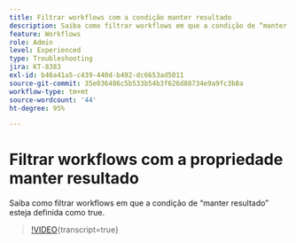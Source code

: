```yaml
---
title: Filtrar workflows com a condição manter resultado
description: Saiba como filtrar workflows em que a condição de “manter resultado” esteja definida como true.
feature: Workflows
role: Admin
level: Experienced
type: Troubleshooting
jira: KT-8383
exl-id: b46a41a5-c439-440d-b492-dc6653ad5011
source-git-commit: 35e036486c5b533b54b3f626d88734e9a9fc3b8a
workflow-type: tm+mt
source-wordcount: '44'
ht-degree: 95%

---
```


# Filtrar workflows com a propriedade manter resultado

Saiba como filtrar workflows em que a condição de “manter resultado” esteja definida como true.

>[!VIDEO](https://video.tv.adobe.com/v/335888?quality=12&learn=on){transcript=true}
